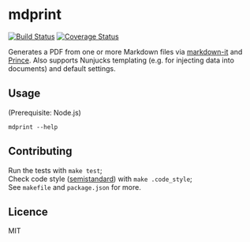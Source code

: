 # mdprint

[![Build Status](https://travis-ci.com/attentif/mdprint.svg?branch=master)](https://travis-ci.com/attentif/mdprint)
[![Coverage Status](https://coveralls.io/repos/github/attentif/mdprint/badge.svg?branch=master)](https://coveralls.io/github/attentif/mdprint?branch=master)

Generates a PDF from one or more Markdown files via [markdown-it](https://github.com/markdown-it/markdown-it) and [Prince](https://www.princexml.com/). Also supports Nunjucks templating (e.g. for injecting data into documents) and default settings.

## Usage

(Prerequisite: Node.js)

`mdprint --help`

## Contributing

Run the tests with `make test`;<br>
Check code style ([semistandard](https://github.com/standard/semistandard)) with `make .code_style`;<br>
See `makefile` and `package.json` for more.

## Licence

MIT
